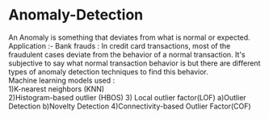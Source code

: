 # Anomaly-Detection
An Anomaly is something that deviates from what is normal or expected. <br>
Application :- Bank frauds :  In credit card transactions, most of the fraudulent cases deviate from the behavior of a normal transaction. It's subjective to say what normal transaction behavior is but there are different types of anomaly detection techniques to find this behavior. <br>
Machine learning models used : <br>
1)K-nearest neighbors (KNN) <br>
2)Histogram-based outlier (HBOS)
3) Local outlier factor(LOF)
   a)Outlier Detection 
   b)Novelty Detection
4)Connectivity-based Outlier Factor(COF)
